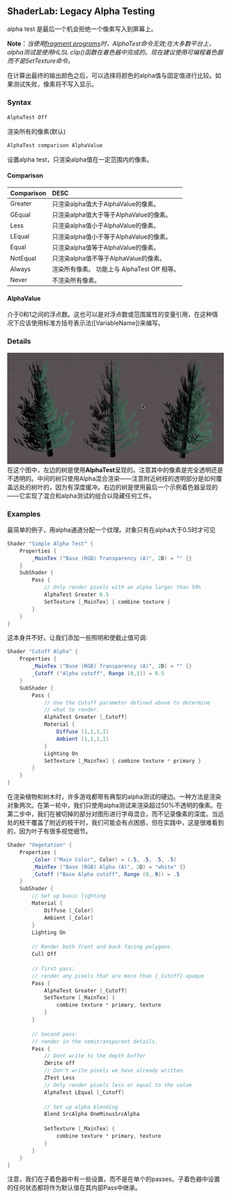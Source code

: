 ## ShaderLab: Legacy Alpha Testing
 alpha test 是最后一个机会拒绝一个像素写入到屏幕上。
 
 **Note**：*当使用[fragment programs](../../../../WritingVertexAndFragmentShaders/README.md)时，AlphaTest命令无效;在大多数平台上，alpha测试是使用HLSL clip()函数在着色器中完成的。现在建议使用可编程着色器而不是SetTexture命令。*

 在计算出最终的输出颜色之后，可以选择将颜色的alpha值与固定值进行比较。如果测试失败，像素将不写入显示。

 ### Syntax
 ```cs
AlphaTest Off
 ```
 渲染所有的像素(默认)
 ```cs
AlphaTest comparison AlphaValue
 ```
 设置alpha test，只渲染alpha值在一定范围内的像素。

#### Comparison

|Comparison|DESC|
|:---------|:---|
|Greater|只渲染alpha值大于AlphaValue的像素。|
|GEqual|只渲染alpha值大于等于AlphaValue的像素。|
|Less|只渲染alpha值小于AlphaValue的像素。|
|LEqual|只渲染alpha值小于等于AlphaValue的像素。|
|Equal|只渲染alpha值等于AlphaValue的像素。|
|NotEqual|只渲染alpha值不等于AlphaValue的像素。|
|Always|渲染所有像素。 功能上与 AlphaTest Off 相等。|
|Never|不渲染所有像素。|

#### AlphaValue
介于0和1之间的浮点数。这也可以是对浮点数或范围属性的变量引用，在这种情况下应该使用标准方括号表示法([VariableName])来编写。

### Details
![](sl-alphatest2.jpg)
在这个图中，左边的树是使用**AlphaTest**呈现的。注意其中的像素是完全透明还是不透明的。中间的树只使用Alpha混合渲染——注意附近树枝的透明部分是如何覆盖远处的树叶的，因为有深度缓冲。右边的树是使用最后一个示例着色器呈现的——它实现了混合和alpha测试的组合以隐藏任何工件。

### Examples
最简单的例子，用alpha通道分配一个纹理。对象只有在alpha大于0.5时才可见
```cs
Shader "Simple Alpha Test" {
    Properties {
        _MainTex ("Base (RGB) Transparency (A)", 2D) = "" {}
    }
    SubShader {
        Pass {
            // Only render pixels with an alpha larger than 50%
            AlphaTest Greater 0.5
            SetTexture [_MainTex] { combine texture }
        }
    }
}
```
这本身并不好。让我们添加一些照明和使截止值可调:
```cs
Shader "Cutoff Alpha" {
    Properties {
        _MainTex ("Base (RGB) Transparency (A)", 2D) = "" {}
        _Cutoff ("Alpha cutoff", Range (0,1)) = 0.5
    }
    SubShader {
        Pass {
            // Use the Cutoff parameter defined above to determine
            // what to render.
            AlphaTest Greater [_Cutoff]
            Material {
                Diffuse (1,1,1,1)
                Ambient (1,1,1,1)
            }
            Lighting On
            SetTexture [_MainTex] { combine texture * primary }
        }
    }
}
```
在渲染植物和树木时，许多游戏都带有典型的alpha测试的硬边。一种方法是渲染对象两次。在第一轮中，我们只使用alpha测试来渲染超过50%不透明的像素。在第二步中，我们在被切掉的部分对图形进行字母混合，而不记录像素的深度。当远处的枝干覆盖了附近的枝干时，我们可能会有点困惑，但在实践中，这是很难看到的，因为叶子有很多视觉细节。
```cs
Shader "Vegetation" {
    Properties {
        _Color ("Main Color", Color) = (.5, .5, .5, .5)
        _MainTex ("Base (RGB) Alpha (A)", 2D) = "white" {}
        _Cutoff ("Base Alpha cutoff", Range (0,.9)) = .5
    }
    SubShader {
        // Set up basic lighting
        Material {
            Diffuse [_Color]
            Ambient [_Color]
        }
        Lighting On

        // Render both front and back facing polygons.
        Cull Off

        // first pass:
        // render any pixels that are more than [_Cutoff] opaque
        Pass {
            AlphaTest Greater [_Cutoff]
            SetTexture [_MainTex] {
                combine texture * primary, texture
            }
        }

        // Second pass:
        // render in the semitransparent details.
        Pass {
            // Dont write to the depth buffer
            ZWrite off
            // Don't write pixels we have already written.
            ZTest Less
            // Only render pixels less or equal to the value
            AlphaTest LEqual [_Cutoff]

            // Set up alpha blending
            Blend SrcAlpha OneMinusSrcAlpha

            SetTexture [_MainTex] {
                combine texture * primary, texture
            }
        }
    }
}
```
注意，我们在子着色器中有一些设置，而不是在单个的passes。子着色器中设置的任何状态都将作为默认值在其内部Pass中继承。